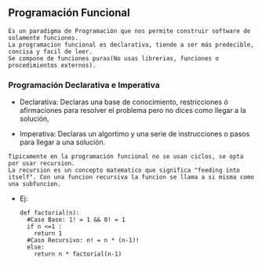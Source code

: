 
## Programación Funcional

```
Es un paradigma de Programación que nos permite construir software de solamente funciones.
La programacion funcional es declarativa, tiende a ser más predecible, concisa y facil de leer.
Se compone de funciones puras(No usas librerias, funciones o procedimientos externos).
```

### Programación Declarativa e Imperativa
 
 * Declarativa: Declaras una base de conocimiento, restricciones ó afirmaciones para resolver el problema pero no dices como llegar a la solución,

 * Imperativa: Declaras un algortimo y una serie de instrucciones o pasos para llegar a una solución.

```console
Tipicamente en la programación funcional no se usan ciclos, se opta por usar recursion. 
La recursion es un concepto matematico que significa "feeding into itself". Con una funcion recursiva la funcion se llama a si misma como una subfuncion.
```

* Ej:
  ```console
  def factorial(n):
    #Caso Base: 1! = 1 && 0! = 1
    if n <=1 :
      return 1
    #Caso Recursivo: n! = n * (n-1)!
    else:
      return n * factorial(n-1)
  ```
